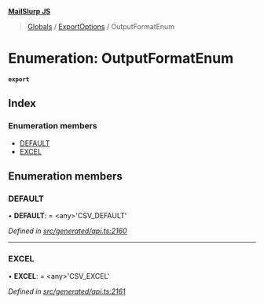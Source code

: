 **[MailSlurp JS](../README.md)**

> [Globals](../README.md) / [ExportOptions](../modules/exportoptions.md) / OutputFormatEnum

# Enumeration: OutputFormatEnum

**`export`** 

## Index

### Enumeration members

* [DEFAULT](exportoptions.outputformatenum.md#default)
* [EXCEL](exportoptions.outputformatenum.md#excel)

## Enumeration members

### DEFAULT

•  **DEFAULT**:  = \<any>'CSV\_DEFAULT'

*Defined in [src/generated/api.ts:2160](https://github.com/mailslurp/mailslurp-client/blob/5a4fc29/src/generated/api.ts#L2160)*

___

### EXCEL

•  **EXCEL**:  = \<any>'CSV\_EXCEL'

*Defined in [src/generated/api.ts:2161](https://github.com/mailslurp/mailslurp-client/blob/5a4fc29/src/generated/api.ts#L2161)*
